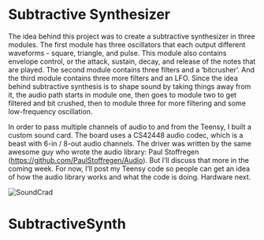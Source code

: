 # Subtractive Synthesizer
The idea behind this project was to create a subtractive synthesizer in three modules. The first module has three oscillators that each output different waveforms - square, triangle, and pulse. This module also contains envelope control, or the attack, sustain, decay, and release of the notes that are played. The second module contains three filters and a ‘bitcrusher’. And the third module contains three more filters and an LFO. Since the idea behind subtractive synthesis is to shape sound by taking things away from it, the audio path starts in module one, then goes to module two to get filtered and bit crushed, then to module three for more filtering and some low-frequency oscillation. 

In order to pass multiple channels of audio to and from the Teensy, I built a custom sound card. The board uses a CS42448 audio codec, which is a beast with 6-in / 8-out audio channels. The driver was written by the same awesome guy who wrote the audio library: Paul Stoffregen (https://github.com/PaulStoffregen/Audio). But I’ll discuss that more in the coming week. For now, I’ll post my Teensy code so people can get an idea of how the audio library works and what the code is doing. Hardware next.   


![SoundCrad](https://user-images.githubusercontent.com/79474454/115282992-acbb6900-a0ff-11eb-9735-deb7b5601ab8.jpg)
# SubtractiveSynth
